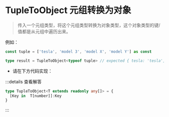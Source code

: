 <script setup>
const TupleToObject = `



/* _____________ 你的代码 _____________ */

type TupleToObject<T extends readonly any[]> = any


/* _____________ 测试用例 _____________ */
import type { Equal, Expect } from '@type-challenges/utils'

const tuple = ['tesla', 'model 3', 'model X', 'model Y'] as const
const tupleNumber = [1, 2, 3, 4] as const
const tupleMix = [1, '2', 3, '4'] as const

type cases = [
  Expect<Equal<TupleToObject<typeof tuple>, { tesla: 'tesla'; 'model 3': 'model 3'; 'model X': 'model X'; 'model Y': 'model Y' }>>,
  Expect<Equal<TupleToObject<typeof tupleNumber>, { 1: 1; 2: 2; 3: 3; 4: 4 }>>,
  Expect<Equal<TupleToObject<typeof tupleMix>, { 1: 1; '2': '2'; 3: 3; '4': '4' }>>,
]

type error = TupleToObject<[[1, 2], {}]>

` 

</script>
# TupleToObject 元组转换为对象 


> 传入一个元组类型，将这个元组类型转换为对象类型，这个对象类型的键/值都是从元组中遍历出来。


例如：

```ts
const tuple = ['tesla', 'model 3', 'model X', 'model Y'] as const

type result = TupleToObject<typeof tuple> // expected { tesla: 'tesla', 'model 3': 'model 3', 'model X': 'model X', 'model Y': 'model Y'}

```

* 请在下方代码实现：

<MonacoEditor :value="TupleToObject" dir="simple" filename="tuple-to-object"/>



:::details 查看解答

```ts
type TupleToObject<T extends readonly any[]> = {
  [Key in  T[number]]:Key
}

```
:::

